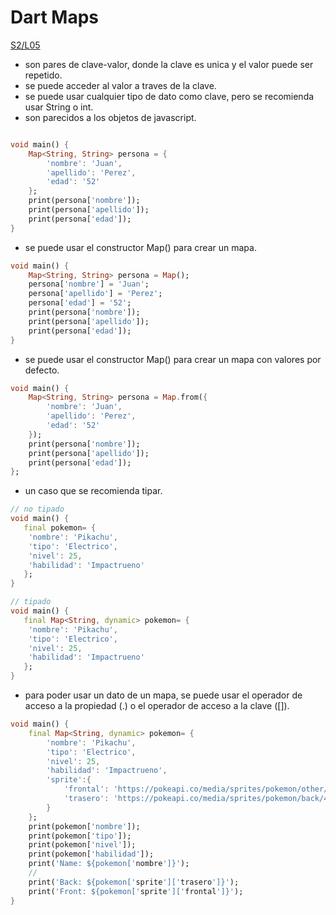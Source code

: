 Dart Maps
==========

[S2/L05](https://www.youtube.com/watch?v=tpgHBGRG1kQ&list=PLCKuOXG0bPi0sIn-nDsi7ma9OV6MEMkxj&index=11)

- son pares de clave-valor, donde la clave es unica y el valor puede ser repetido.
- se puede acceder al valor a traves de la clave.
- se puede usar cualquier tipo de dato como clave, pero se recomienda usar String o int.
- son parecidos a los objetos de javascript.

```dart	

void main() {
    Map<String, String> persona = {
        'nombre': 'Juan',
        'apellido': 'Perez',
        'edad': '52'
    };
    print(persona['nombre']);
    print(persona['apellido']);
    print(persona['edad']);
}
```
- se puede usar el constructor Map() para crear un mapa.

```dart
void main() {
    Map<String, String> persona = Map();
    persona['nombre'] = 'Juan';
    persona['apellido'] = 'Perez';
    persona['edad'] = '52';
    print(persona['nombre']);
    print(persona['apellido']);
    print(persona['edad']);
}
```
- se puede usar el constructor Map() para crear un mapa con valores por defecto.

```dart
void main() {
    Map<String, String> persona = Map.from({
        'nombre': 'Juan',
        'apellido': 'Perez',
        'edad': '52'
    });
    print(persona['nombre']);
    print(persona['apellido']);
    print(persona['edad']);
};
```
- un caso que se recomienda tipar.
```dart
// no tipado
void main() {
   final pokemon= {
    'nombre': 'Pikachu',
    'tipo': 'Electrico',
    'nivel': 25,
    'habilidad': 'Impactrueno'
   };
}
```

```dart	
// tipado
void main() {
   final Map<String, dynamic> pokemon= {
    'nombre': 'Pikachu',
    'tipo': 'Electrico',
    'nivel': 25,
    'habilidad': 'Impactrueno'
   };
}
```
- para poder usar un dato de un mapa, se puede usar el operador de acceso a la propiedad (.) o el operador de acceso a la clave ([]).

```dart
void main() {
    final Map<String, dynamic> pokemon= {
        'nombre': 'Pikachu',
        'tipo': 'Electrico',
        'nivel': 25,
        'habilidad': 'Impactrueno',
        'sprite':{
            'frontal': 'https://pokeapi.co/media/sprites/pokemon/other/official-artwork/4.png',
            'trasero': 'https://pokeapi.co/media/sprites/pokemon/back/4.png'
        }
    };
    print(pokemon['nombre']);
    print(pokemon['tipo']);
    print(pokemon['nivel']);
    print(pokemon['habilidad']);
    print('Name: ${pokemon['nombre']}');
    //
    print('Back: ${pokemon['sprite']['trasero']}');
    print('Front: ${pokemon['sprite']['frontal']}');
}
```